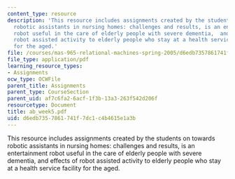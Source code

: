 ```yaml
---
content_type: resource
description: 'This resource includes assignments created by the students on towards
  robotic assistants in nursing homes: challenges and results, is an entertainment
  robot useful in the care of elderly people with severe dementia,  and  effects of
  robot assisted activity to elderly people who stay at a health service facility
  for the aged.'
file: /courses/mas-965-relational-machines-spring-2005/d6edb7357861741f7dc1c4b4615e1a3b_ab_week5.pdf
file_type: application/pdf
learning_resource_types:
- Assignments
ocw_type: OCWFile
parent_title: Assignments
parent_type: CourseSection
parent_uid: af7c6fa2-6acf-1f3b-13a3-263f542d206f
resourcetype: Document
title: ab_week5.pdf
uid: d6edb735-7861-741f-7dc1-c4b4615e1a3b
---
```

This resource includes assignments created by the students on towards robotic assistants in nursing homes: challenges and results, is an entertainment robot useful in the care of elderly people with severe dementia,  and  effects of robot assisted activity to elderly people who stay at a health service facility for the aged.

